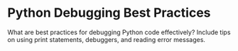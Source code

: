 # Python Debugging Best Practices

What are best practices for debugging Python code effectively? Include tips on using print statements, debuggers, and reading error messages.